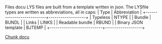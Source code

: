 Files docu
	LYS files are built from a template written in json.
	The LYSfile types are written as abbreviations, all in caps:
		|	Type					|	Abbreviation	|
		+---------------------------+-------------------+
		|	Typeless				|	NTYPE			|
		|	Bundle					|	BUNDL			|
		|	Links					|	LINKS			|
		|	Readable bundle			|	RBUND			|
		|	Binary JSON template	|	BJTEMP			|
		+---------------------------+-------------------+

[Chunk docu](./chunkdocu.jsonc)